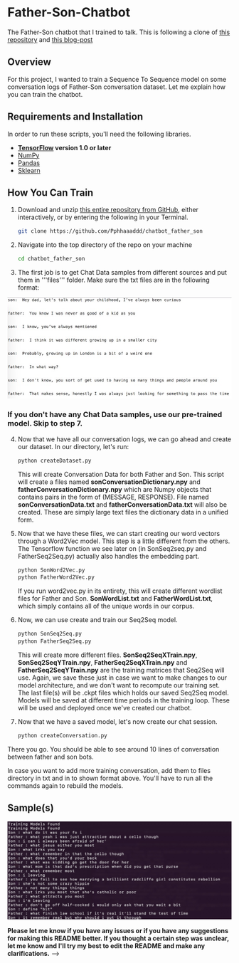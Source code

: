 # Father-Son-Chatbot

The Father-Son chatbot that I trained to talk. This is following a clone of [this repository](https://github.com/adeshpande3/Facebook-Messenger-Bot) and [this blog-post](https://adeshpande3.github.io/adeshpande3.github.io/How-I-Used-Deep-Learning-to-Train-a-Chatbot-to-Talk-Like-Me)

## Overview

For this project, I wanted to train a Sequence To Sequence model on some conversation logs of Father-Son conversation dataset. Let me explain how you can train the chatbot.

## Requirements and Installation
In order to run these scripts, you'll need the following libraries.

* **[TensorFlow](https://www.tensorflow.org/install/) version 1.0 or later**
* [NumPy](https://docs.scipy.org/doc/numpy/user/install.html)
* [Pandas](https://pandas.pydata.org/pandas-docs/stable/install.html)
* [Sklearn](http://scikit-learn.org/stable/install.html)

## How You Can Train

1. Download and unzip [this entire repository from GitHub](https://github.com/Pphhaaaddd/chatbot_father_son), either interactively, or by entering the following in your Terminal.
    ```bash
    git clone https://github.com/Pphhaaaddd/chatbot_father_son
    ```

2. Navigate into the top directory of the repo on your machine
    ```bash
    cd chatbot_father_son
    ```
3. The first job is to get Chat Data samples from different sources and put them in '''files''' folder. Make sure the txt files are in the following format:

  ![](Images/sample01.jpg)

### If you don't have any Chat Data samples, use our pre-trained model. Skip to step 7.
4. Now that we have all our conversation logs, we can go ahead and create our dataset. In our directory, let's run:
    ```bash
    python createDataset.py
    ```
    This will create Conversation Data for both Father and Son. This script will create a files named **sonConversationDictionary.npy** and **fatherConversationDictionary.npy** which are Numpy objects that contains pairs in the form of (MESSAGE, RESPONSE). File named **sonConversationData.txt** and **fatherConversationData.txt** will also be created. These are simply large text files the dictionary data in a unified form.

5. Now that we have these files, we can start creating our word vectors through a Word2Vec model. This step is a little different from the others. The Tensorflow function we see later on (in SonSeq2seq.py and FatherSeq2Seq.py) actually also handles the embedding part.
    ```bash
    python SonWord2Vec.py
    python FatherWord2Vec.py
    ```
    If you run word2vec.py in its entirety, this will create different wordlist files for Father and Son. **SonWordList.txt** and **FatherWordList.txt**, which simply contains all of the unique words in our corpus.

6. Now, we can use create and train our Seq2Seq model.
    ```bash
    python SonSeq2Seq.py
    python FatherSeq2Seq.py
    ```
    This will create more different files. **SonSeq2SeqXTrain.npy**, **SonSeq2SeqYTrain.npy**, **FatherSeq2SeqXTrain.npy** and **FatherSeq2SeqYTrain.npy** are the training matrices that Seq2Seq will use. Again, we save these just in case we want to make changes to our model architecture, and we don't want to recompute our training set. The last file(s) will be .ckpt files which holds our saved Seq2Seq model. Models will be saved at different time periods in the training loop. These will be used and deployed once we've created our chatbot.

7. Now that we have a saved model, let's now create our chat session.

    ```bash
    python createConversation.py
    ```

There you go. You should be able to see around 10 lines of conversation between father and son bots.

In case you want to add more training conversation, add them to files directory in txt and in to shown format above. You'll have to run all the commands again to rebuild the models.

## Sample(s)

![](Images/convSample.jpg)

**Please let me know if you have any issues or if you have any suggestions for making this README better. If you thought a certain step was unclear, let me know and I'll try my best to edit the README and make any clarifications.** -->
